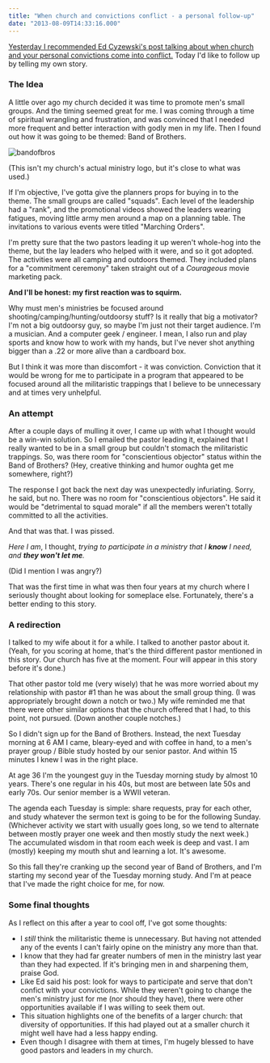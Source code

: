 ```yaml
---
title: "When church and convictions conflict - a personal follow-up"
date: "2013-08-09T14:33:16.000"
---
```


[Yesterday I recommended Ed Cyzewski's post talking about when church and your personal convictions come into conflict.](http://chrishubbs.com/2013/08/08/when-church-and-convictions-conflict/) Today I'd like to follow up by telling my own story.

### The Idea

A little over ago my church decided it was time to promote men's small groups. And the timing seemed great for me. I was coming through a time of spiritual wrangling and frustration, and was convinced that I needed more frequent and better interaction with godly men in my life. Then I found out how it was going to be themed: Band of Brothers.

![bandofbros](http://chrishubbs.com/wordpress/wp-content/uploads/2013/08/bandofbros.jpg)

(This isn't my church's actual ministry logo, but it's close to what was used.)

If I'm objective, I've gotta give the planners props for buying in to the theme. The small groups are called "squads". Each level of the leadership had a "rank", and the promotional videos showed the leaders wearing fatigues, moving little army men around a map on a planning table. The invitations to various events were titled "Marching Orders".

I'm pretty sure that the two pastors leading it up weren't whole-hog into the theme, but the lay leaders who helped with it were, and so it got adopted. The activities were all camping and outdoors themed. They included plans for a "commitment ceremony" taken straight out of a _Courageous_ movie marketing pack.

**And I'll be honest: my first reaction was to squirm.**

Why must men's ministries be focused around shooting/camping/hunting/outdoorsy stuff? Is it really that big a motivator? I'm not a big outdoorsy guy, so maybe I'm just not their target audience. I'm a musician. And a computer geek / engineer. I mean, I also run and play sports and know how to work with my hands, but I've never shot anything bigger than a .22 or more alive than a cardboard box.

But I think it was more than discomfort - it was conviction. Conviction that it would be wrong for me to participate in a program that appeared to be focused around all the militaristic trappings that I believe to be unnecessary and at times very unhelpful.

### An attempt

After a couple days of mulling it over, I came up with what I thought would be a win-win solution. So I emailed the pastor leading it, explained that I really wanted to be in a small group but couldn't stomach the militaristic trappings. So, was there room for "conscientious objector" status within the Band of Brothers? (Hey, creative thinking and humor oughta get me somewhere, right?)

The response I got back the next day was unexpectedly infuriating. Sorry, he said, but no. There was no room for "conscientious objectors". He said it would be "detrimental to squad morale" if all the members weren't totally committed to all the activities.

And that was that. I was pissed.

_Here I am_, I thought, _trying to participate in a ministry that I **know** I need, and **they won't let me**._

(Did I mention I was angry?)

That was the first time in what was then four years at my church where I seriously thought about looking for someplace else. Fortunately, there's a better ending to this story.

### A redirection

I talked to my wife about it for a while. I talked to another pastor about it. (Yeah, for you scoring at home, that's the third different pastor mentioned in this story. Our church has five at the moment. Four will appear in this story before it's done.)

That other pastor told me (very wisely) that he was more worried about my relationship with pastor #1 than he was about the small group thing. (I was appropriately brought down a notch or two.) My wife reminded me that there were other similar options that the church offered that I had, to this point, not pursued. (Down another couple notches.)

So I didn't sign up for the Band of Brothers. Instead, the next Tuesday morning at 6 AM I came, bleary-eyed and with coffee in hand, to a men's prayer group / Bible study hosted by our senior pastor. And within 15 minutes I knew I was in the right place.

At age 36 I'm the youngest guy in the Tuesday morning study by almost 10 years. There's one regular in his 40s, but most are between late 50s and early 70s. Our senior member is a WWII veteran.

The agenda each Tuesday is simple: share requests, pray for each other, and study whatever the sermon text is going to be for the following Sunday. (Whichever activity we start with usually goes long, so we tend to alternate between mostly prayer one week and then mostly study the next week.) The accumulated wisdom in that room each week is deep and vast. I am (mostly) keeping my mouth shut and learning a lot. It's awesome.

So this fall they're cranking up the second year of Band of Brothers, and I'm starting my second year of the Tuesday morning study. And I'm at peace that I've made the right choice for me, for now.

### Some final thoughts

As I reflect on this after a year to cool off, I've got some thoughts:

- I _still_ think the militaristic theme is unnecessary. But having not attended any of the events I can't fairly opine on the ministry any more than that.
- I know that they had far greater numbers of men in the ministry last year than they had expected. If it's bringing men in and sharpening them, praise God.
- Like Ed said his post: look for ways to participate and serve that don't confict with your convictions. While they weren't going to change the men's ministry just for me (nor should they have), there were other opportunities available if I was willing to seek them out.
- This situation highlights one of the benefits of a larger church: that diversity of opportunities. If this had played out at a smaller church it might well have had a less happy ending.
- Even though I disagree with them at times, I'm hugely blessed to have good pastors and leaders in my church.
